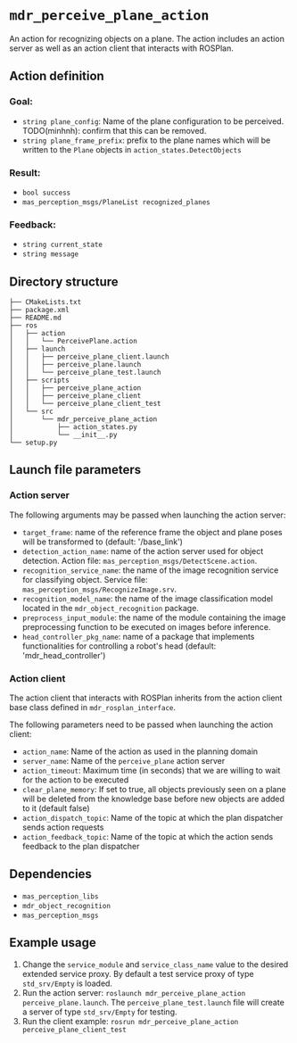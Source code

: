 # ``mdr_perceive_plane_action``

An action for recognizing objects on a plane. The action includes an action server as well as an action client that
interacts with ROSPlan.

## Action definition

### Goal:

* ``string plane_config``: Name of the plane configuration to be perceived.
  TODO(minhnh): confirm that this can be removed.
* ``string plane_frame_prefix``: prefix to the plane names which will be written to the ``Plane`` objects in
  ``action_states.DetectObjects``

### Result:

* ``bool success``
* ``mas_perception_msgs/PlaneList recognized_planes``

### Feedback:

* ``string current_state``
* ``string message``

## Directory structure

```
├── CMakeLists.txt
├── package.xml
├── README.md
├── ros
│   ├── action
│   │   └── PerceivePlane.action
│   ├── launch
│   │   ├── perceive_plane_client.launch
│   │   ├── perceive_plane.launch
│   │   └── perceive_plane_test.launch
│   ├── scripts
│   │   ├── perceive_plane_action
│   │   ├── perceive_plane_client
│   │   └── perceive_plane_client_test
│   └── src
│       └── mdr_perceive_plane_action
│           ├── action_states.py
│           └── __init__.py
└── setup.py
```

## Launch file parameters

### Action server

The following arguments may be passed when launching the action server:
* ``target_frame``: name of the reference frame the object and plane poses will be transformed to
  (default: '/base_link')
* ``detection_action_name``: name of the action server used for object detection.
  Action file: `mas_perception_msgs/DetectScene.action`.
* ``recognition_service_name``: the name of the image recognition service for classifying object.
  Service file: `mas_perception_msgs/RecognizeImage.srv`.
* ``recognition_model_name``: the name of the image classification model located in the `mdr_object_recognition`
  package.
* ``preprocess_input_module``: the name of the module containing the image preprocessing function to be executed on
  images before inference.
* ``head_controller_pkg_name``: name of a package that implements functionalities
  for controlling a robot's head (default: 'mdr_head_controller')


### Action client

The action client that interacts with ROSPlan inherits from the action client base class defined in
``mdr_rosplan_interface``.

The following parameters need to be passed when launching the action client:
* ``action_name``: Name of the action as used in the planning domain
* ``server_name``: Name of the ``perceive_plane`` action server
* ``action_timeout``: Maximum time (in seconds) that we are willing to wait for the action to be executed
* ``clear_plane_memory``: If set to true, all objects previously seen on a plane will be deleted from the
  knowledge base before new objects are added to it (default false)
* ``action_dispatch_topic``: Name of the topic at which the plan dispatcher sends action requests
* ``action_feedback_topic``: Name of the topic at which the action sends feedback to the plan dispatcher

## Dependencies

* ``mas_perception_libs``
* ``mdr_object_recognition``
* ``mas_perception_msgs``

## Example usage

1. Change the ``service_module`` and ``service_class_name`` value to the desired extended service proxy. By default
   a test service proxy of type ``std_srv/Empty`` is loaded.
2. Run the action server: ``roslaunch mdr_perceive_plane_action perceive_plane.launch``.
   The ``perceive_plane_test.launch`` file will create a server of type ``std_srv/Empty`` for testing.
3. Run the client example: ``rosrun mdr_perceive_plane_action perceive_plane_client_test``

